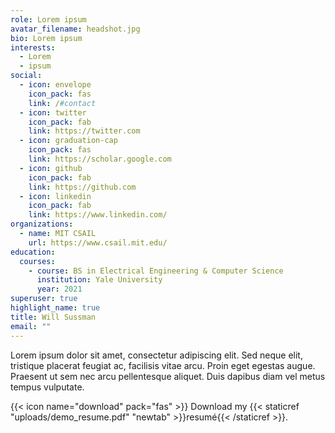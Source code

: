 ```yaml
---
role: Lorem ipsum
avatar_filename: headshot.jpg
bio: Lorem ipsum
interests:
  - Lorem
  - ipsum
social:
  - icon: envelope
    icon_pack: fas
    link: /#contact
  - icon: twitter
    icon_pack: fab
    link: https://twitter.com
  - icon: graduation-cap
    icon_pack: fas
    link: https://scholar.google.com
  - icon: github
    icon_pack: fab
    link: https://github.com
  - icon: linkedin
    icon_pack: fab
    link: https://www.linkedin.com/
organizations:
  - name: MIT CSAIL
    url: https://www.csail.mit.edu/
education:
  courses:
    - course: BS in Electrical Engineering & Computer Science
      institution: Yale University
      year: 2021
superuser: true
highlight_name: true
title: Will Sussman
email: ""
---
```

Lorem ipsum dolor sit amet, consectetur adipiscing elit. Sed neque elit, tristique placerat feugiat ac, facilisis vitae arcu. Proin eget egestas augue. Praesent ut sem nec arcu pellentesque aliquet. Duis dapibus diam vel metus tempus vulputate.

{{< icon name="download" pack="fas" >}} Download my {{< staticref "uploads/demo_resume.pdf" "newtab" >}}resumé{{< /staticref >}}.